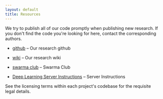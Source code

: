 ```yaml
---
layout: default
title: Resources
---
```

We try to publish all of our code promptly when publishing new research.  If
you don't find the code you're looking for here, contact the corresponding
authors.

 * [github](https://github.com/bnusss/) &ndash; Our research github
 * [wiki](http://wiki.swarma.net/) &ndash; Our research wiki
 * [swarma club](http://swarma.net) &ndash; Swarma Club

 * [Deep Learning Server Instructions](https://shimo.im/docs/QSfHhg4Epv0H2dFv) &ndash; Server Instructions

See the licensing terms within each project's codebase for the requisite legal
details.
